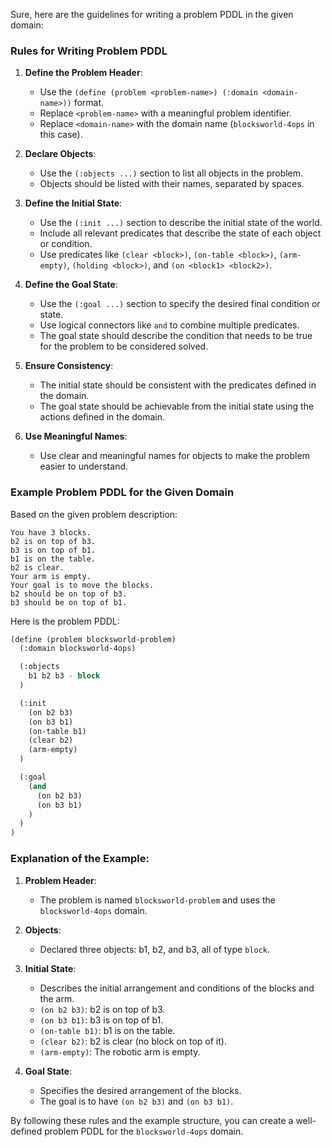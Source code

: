 Sure, here are the guidelines for writing a problem PDDL in the given domain:

### Rules for Writing Problem PDDL

1. **Define the Problem Header**:
   - Use the `(define (problem <problem-name>) (:domain <domain-name>))` format.
   - Replace `<problem-name>` with a meaningful problem identifier.
   - Replace `<domain-name>` with the domain name (`blocksworld-4ops` in this case).

2. **Declare Objects**:
   - Use the `(:objects ...)` section to list all objects in the problem.
   - Objects should be listed with their names, separated by spaces.

3. **Define the Initial State**:
   - Use the `(:init ...)` section to describe the initial state of the world.
   - Include all relevant predicates that describe the state of each object or condition.
   - Use predicates like `(clear <block>)`, `(on-table <block>)`, `(arm-empty)`, `(holding <block>)`, and `(on <block1> <block2>)`.

4. **Define the Goal State**:
   - Use the `(:goal ...)` section to specify the desired final condition or state.
   - Use logical connectors like `and` to combine multiple predicates.
   - The goal state should describe the condition that needs to be true for the problem to be considered solved.

5. **Ensure Consistency**:
   - The initial state should be consistent with the predicates defined in the domain.
   - The goal state should be achievable from the initial state using the actions defined in the domain.

6. **Use Meaningful Names**:
   - Use clear and meaningful names for objects to make the problem easier to understand.

### Example Problem PDDL for the Given Domain

Based on the given problem description:

```plaintext
You have 3 blocks. 
b2 is on top of b3. 
b3 is on top of b1. 
b1 is on the table. 
b2 is clear. 
Your arm is empty. 
Your goal is to move the blocks. 
b2 should be on top of b3. 
b3 should be on top of b1.
```

Here is the problem PDDL:

```lisp
(define (problem blocksworld-problem)
  (:domain blocksworld-4ops)

  (:objects
    b1 b2 b3 - block
  )

  (:init
    (on b2 b3)
    (on b3 b1)
    (on-table b1)
    (clear b2)
    (arm-empty)
  )

  (:goal
    (and
      (on b2 b3)
      (on b3 b1)
    )
  )
)
```

### Explanation of the Example:
1. **Problem Header**:
   - The problem is named `blocksworld-problem` and uses the `blocksworld-4ops` domain.

2. **Objects**:
   - Declared three objects: b1, b2, and b3, all of type `block`.

3. **Initial State**:
   - Describes the initial arrangement and conditions of the blocks and the arm.
   - `(on b2 b3)`: b2 is on top of b3.
   - `(on b3 b1)`: b3 is on top of b1.
   - `(on-table b1)`: b1 is on the table.
   - `(clear b2)`: b2 is clear (no block on top of it).
   - `(arm-empty)`: The robotic arm is empty.

4. **Goal State**:
   - Specifies the desired arrangement of the blocks.
   - The goal is to have `(on b2 b3)` and `(on b3 b1)`.

By following these rules and the example structure, you can create a well-defined problem PDDL for the `blocksworld-4ops` domain.